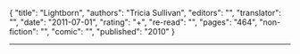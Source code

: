 {
"title": "Lightborn",
"authors": "Tricia Sullivan",
"editors": "",
"translator": "",
"date": "2011-07-01",
"rating": "+",
"re-read": "",
"pages": "464",
"non-fiction": "",
"comic": "",
"published": "2010"
}

---

